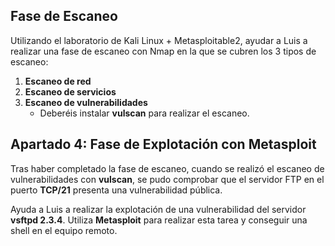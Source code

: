 ## Fase de Escaneo

Utilizando el laboratorio de Kali Linux + Metasploitable2, ayudar a Luis a realizar una fase de escaneo con Nmap en la que se cubren los 3 tipos de escaneo:

1. **Escaneo de red**  
2. **Escaneo de servicios**  
3. **Escaneo de vulnerabilidades**  
   - Deberéis instalar **vulscan** para realizar el escaneo.

## Apartado 4: Fase de Explotación con Metasploit

Tras haber completado la fase de escaneo, cuando se realizó el escaneo de vulnerabilidades con **vulscan**, se pudo comprobar que el servidor FTP en el puerto **TCP/21** presenta una vulnerabilidad pública. 

Ayuda a Luis a realizar la explotación de una vulnerabilidad del servidor **vsftpd 2.3.4**. Utiliza **Metasploit** para realizar esta tarea y conseguir una shell en el equipo remoto.